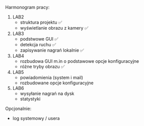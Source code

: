 Harmonogram pracy:

1. LAB2
   - struktura projektu ✅
   - wyświetlanie obrazu z kamery ✅
2. LAB3
   - podstwowe GUI ✅
   - detekcja ruchu ✅
   - zapisywanie nagrań lokalnie ✅
3. LAB4
   - rozbudowa GUI m.in o podstawowe opcje konfiguracyjne
   - różne tryby obrazu ✅
4. LAB5
   - powiadomienia (system i mail)
   - rozbudowane opcje konfiguracyjne
5. LAB6
   - wysyłanie nagrań na dysk
   - statystyki

Opcjonalnie:
   - log systemowy / usera
